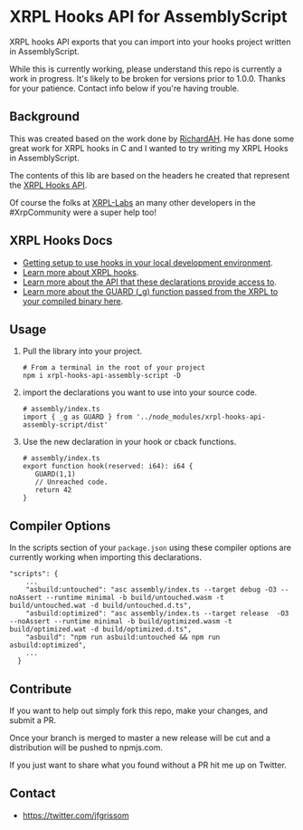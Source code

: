 # XRPL Hooks API for AssemblyScript

XRPL hooks API exports that you can import into your hooks project written in AssemblyScript.

While this is currently working, please understand this repo is currently a work in progress. It's likely to be broken for versions prior to 1.0.0. Thanks for your patience. Contact info below if you're having trouble.

## Background

This was created based on the work done by <a href="https://github.com/XRPL-Labs/xrpld-hooks/commits?author=RichardAH" target="_blank">RichardAH</a>. He has done some great work for XRPL hooks in C and I wanted to try writing my XRPL Hooks in AssemblyScript.

The contents of this lib are based on the headers he created that represent the <a href="https://github.com/XRPL-Labs/xrpld-hooks/blob/hooks-chaining/hook-api-examples/hookapi.h" target="_blank">XRPL Hooks API</a>.

Of course the folks at <a href="https://xrpl-labs.com/" target="_blank">XRPL-Labs</a> an many other developers in the #XrpCommunity were a super help too!

## XRPL Hooks Docs

- <a href="https://github.com/XRPL-Hackathon-2021/hooks-liquidity-pool/blob/master/README.md" target="_blank">Getting setup to use hooks in your local development environment</a>.
- <a href="https://xrpl-hooks.readme.io/" target="_blank">Learn more about XRPL hooks</a>.
- <a href="https://xrpl-hooks.readme.io/reference/hook-api-conventions" target="_blank">Learn more about the API that these declarations provide access to</a>.
- <a href="https://xrpl-hooks.readme.io/docs/loops-and-guarding" target="_blank">Learn more about the GUARD (\_g) function passed from the XRPL to your compiled binary here</a>.

## Usage

1. Pull the library into your project.

   ```
   # From a terminal in the root of your project
   npm i xrpl-hooks-api-assembly-script -D
   ```

1. import the declarations you want to use into your source code.

   ```
   # assembly/index.ts
   import { _g as GUARD } from '../node_modules/xrpl-hooks-api-assembly-script/dist'
   ```

1. Use the new declaration in your hook or cback functions.

   ```
   # assembly/index.ts
   export function hook(reserved: i64): i64 {
      GUARD(1,1)
      // Unreached code.
      return 42
   }
   ```

## Compiler Options

In the scripts section of your `package.json` using these compiler options are currently working when importing this declarations.

```
"scripts": {
    ...
    "asbuild:untouched": "asc assembly/index.ts --target debug -O3 --noAssert --runtime minimal -b build/untouched.wasm -t build/untouched.wat -d build/untouched.d.ts",
    "asbuild:optimized": "asc assembly/index.ts --target release  -O3 --noAssert --runtime minimal -b build/optimized.wasm -t build/optimized.wat -d build/optimized.d.ts",
    "asbuild": "npm run asbuild:untouched && npm run asbuild:optimized",
    ...
  }
```

## Contribute

If you want to help out simply fork this repo, make your changes, and submit a PR.

Once your branch is merged to master a new release will be cut and a distribution will be pushed to npmjs.com.

If you just want to share what you found without a PR hit me up on Twitter.

## Contact

- https://twitter.com/jfgrissom
